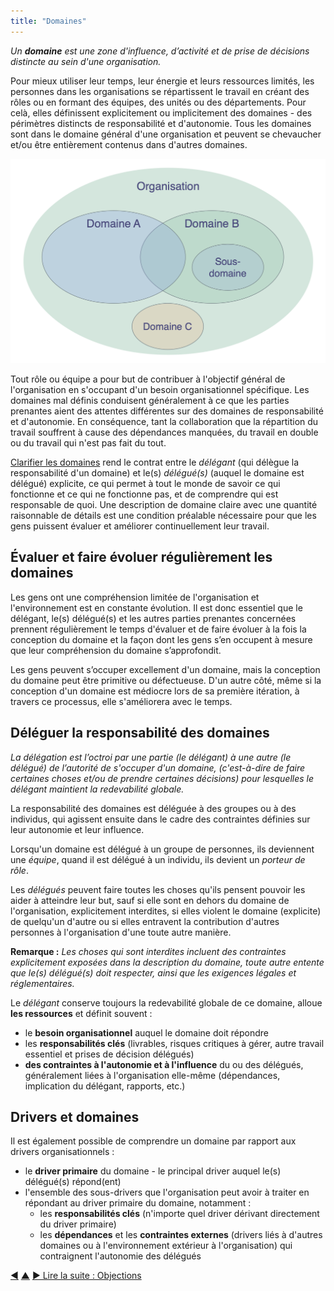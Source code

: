 ```yaml
---
title: "Domaines"
---
```



_Un **domaine** est une zone d'influence, d’activité et de prise de décisions distincte au sein d'une organisation._

Pour mieux utiliser leur temps, leur énergie et leurs ressources limités, les personnes dans les organisations se répartissent le travail en créant des rôles ou en formant des équipes, des unités ou des départements. Pour celà, elles définissent explicitement ou implicitement des domaines - des périmètres distincts de responsabilité et d'autonomie. Tous les domaines sont dans le domaine général d'une organisation et peuvent se chevaucher et/ou être entièrement contenus dans d'autres domaines.

![Les domaines peuvent se chevaucher et/ou être entièrement contenus dans d'autres domaines](img/driver-domain/domains-in-organizations.png)

Tout rôle ou équipe a pour but de contribuer à l'objectif général de l'organisation en s'occupant d'un besoin organisationnel spécifique. Les domaines mal définis conduisent généralement à ce que les parties prenantes aient des attentes différentes sur des domaines de responsabilité et d'autonomie. En conséquence, tant la collaboration que la répartition du travail souffrent à cause des dépendances manquées, du travail en double ou du travail qui n'est pas fait du tout.

[Clarifier les domaines](clarify-and-develop-domains.html) rend le contrat entre le *délégant* (qui délègue la responsabilité d'un domaine) et le(s) *délégué(s)* (auquel le domaine est délégué) explicite, ce qui permet à tout le monde de savoir ce qui fonctionne et ce qui ne fonctionne pas, et de comprendre qui est responsable de quoi. Une description de domaine claire avec une quantité raisonnable de détails est une condition préalable nécessaire pour que les gens puissent évaluer et améliorer continuellement leur travail.

## Évaluer et faire évoluer régulièrement les domaines

Les gens ont une compréhension limitée de l'organisation et l'environnement est en constante évolution. Il est donc essentiel que le délégant, le(s) délégué(s) et les autres parties prenantes concernées prennent régulièrement le temps d'évaluer et de faire évoluer à la fois la conception du domaine et la façon dont les gens s’en occupent à mesure que leur compréhension du domaine s’approfondit.

Les gens peuvent s’occuper excellement d'un domaine, mais la conception du domaine peut être primitive ou défectueuse. D'un autre côté, même si la conception d'un domaine est médiocre lors de sa première itération, à travers ce processus, elle s'améliorera avec le temps.

## Déléguer la responsabilité des domaines

_La délégation est l’octroi par une partie (le délégant) à une autre (le délégué) de l’autorité de s'occuper d'un domaine, (c'est-à-dire de faire certaines choses et/ou de prendre certaines décisions) pour lesquelles le délégant maintient la redevabilité globale._

La responsabilité des domaines est déléguée à des groupes ou à des individus, qui agissent ensuite dans le cadre des contraintes définies sur leur autonomie et leur influence.

Lorsqu'un domaine est délégué à un groupe de personnes, ils deviennent une <dfn data-info="Équipe: Un groupe de personnes qui collaborent vers un driver commun (ou un objectif). Généralement, une équipe fait partie d&#x27;une organisation, ou est formée pour la collaboration entre plusieurs organisations.">équipe</dfn>, quand il est délégué à un individu, ils devient un <dfn data-info="Porteur de rôle: Une personne qui assume la responsabilité d&#x27;un rôle.">porteur de rôle</dfn>.

Les <dfn data-info="Délégué: Un individu ou un groupe acceptant la responsabilité d&#x27;un domaine qui lui est délégué, devenant un porteur de rôle ou une équipe.">délégués</dfn> peuvent faire toutes les choses qu'ils pensent pouvoir les aider à atteindre leur but, sauf si elle sont en dehors du domaine de l'organisation, explicitement interdites, si elles violent le domaine (explicite) de quelqu'un d'autre ou si elles entravent la contribution d'autres personnes à l'organisation d'une toute autre manière.

**Remarque :** *Les choses qui sont interdites incluent des contraintes explicitement exposées dans la description du domaine, toute autre entente que le(s) délégué(s) doit respecter, ainsi que les exigences légales et réglementaires.*

Le <dfn data-info="Délégant: Un individu ou un groupe déléguant la responsabilité d&#x27;un domaine à autrui.">délégant</dfn> conserve toujours la redevabilité globale de ce domaine, alloue **les ressources** et définit souvent :

- le **besoin organisationnel** auquel le domaine doit répondre
- les **responsabilités clés** (livrables, risques critiques à gérer, autre travail essentiel et prises de décision délégués)
- **des contraintes à l'autonomie et à l'influence** du ou des délégués, généralement liées à l'organisation elle-même (dépendances, implication du délégant, rapports, etc.)

## Drivers et domaines

Il est également possible de comprendre un domaine par rapport aux drivers organisationnels :

- le **driver primaire** du domaine - le principal driver auquel le(s) délégué(s) répond(ent)
- l'ensemble des sous-drivers que l'organisation peut avoir à traiter en répondant au driver primaire du domaine, notamment : 
    - les **responsabilités clés** (n'importe quel driver dérivant directement du driver primaire)
    - les **dépendances** et les **contraintes externes** (drivers liés à d'autres domaines ou à l'environnement extérieur à l'organisation) qui contraignent l'autonomie des délégués

<div class="bottom-nav">
<a href="driver.html" title="Retour à : Drivers">◀</a> <a href="making-sense-of-organizations.html" title="Remonter: Concepts clés pour comprendre les organisations">▲</a> <a href="objection.html" title="Lire la suite : Objections">▶ Lire la suite : Objections</a>
</div>


<script type="text/javascript">
Mousetrap.bind('g n', function() {
    window.location.href = 'objection.html';
    return false;
});
</script>

